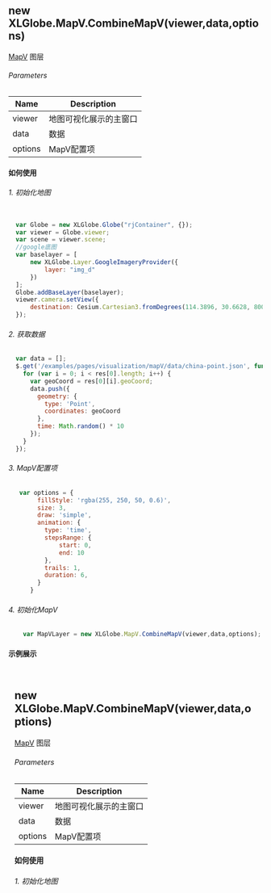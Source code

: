 ## new XLGlobe.MapV.CombineMapV(viewer,data,options)

[MapV](https://mapv.baidu.com/ "MapV") 图层

###### Parameters

|  Name |  Description |
| ------------ | ------------ |
|  viewer |  地图可视化展示的主窗口 |
|  data |  数据 |
|  options |  MapV配置项 |

#### 如何使用

###### 1. 初始化地图

``` javascript
  
  var Globe = new XLGlobe.Globe("rjContainer", {});
  var viewer = Globe.viewer;
  var scene = viewer.scene;
  //google底图
  var baselayer = [
      new XLGlobe.Layer.GoogleImageryProvider({
          layer: "img_d"
      })
  ];
  Globe.addBaseLayer(baselayer);
  viewer.camera.setView({
      destination: Cesium.Cartesian3.fromDegrees(114.3896, 30.6628, 8000000)
  });
```

###### 2. 获取数据

``` javascript
  var data = [];
  $.get('/examples/pages/visualization/mapV/data/china-point.json', function (res) {
    for (var i = 0; i < res[0].length; i++) {
      var geoCoord = res[0][i].geoCoord;
      data.push({
        geometry: {
          type: 'Point',
          coordinates: geoCoord 
        },
        time: Math.random() * 10
      });
    }
  });
```
###### 3. MapV配置项

``` javascript
   var options = {
        fillStyle: 'rgba(255, 250, 50, 0.6)',
        size: 3,
        draw: 'simple',
        animation: {
          type: 'time',
          stepsRange: {
              start: 0,
              end: 10
          },
          trails: 1,
          duration: 6,
        }
      }
```
###### 4. 初始化MapV

``` javascript
	var MapVLayer = new XLGlobe.MapV.CombineMapV(viewer,data,options);
```

#### 示例展示
<iframe width="100%" height="430" src="#/editor?type=visualization%2FmapV&example=m_point_d&label=动画点" allowfullscreen="allowfullscreen" frameborder="0"></iframe>